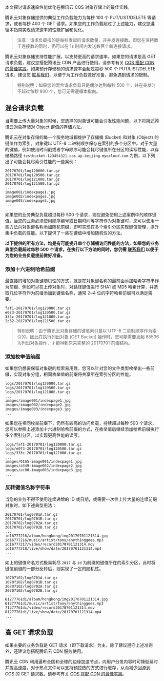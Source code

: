 本文探讨请求速率性能优化在腾讯云 COS 对象存储上的最佳实践。

腾讯云对象存储提供的典型工作负载能力为每秒 100 个 PUT/LIST/DELETE 等请求，或者每秒 400 个 GET 请求。如果您的工作负载超过了上述能力，建议您遵循本指南实现请求速率的性能扩展和优化。

> 注意：请求负载指的是每秒发起的请求数量，非并发连接数。即您在保持数千连接数的同时，仍可以在 1s 时间内发送数百个新连接请求。


腾讯云对象存储支持性能扩展，以支持更高的请求速率。如果您的请求是高 GET 请求负载，建议您搭配腾讯云 CDN 产品进行使用，请参考有关 [COS 搭配 CDN 的最佳实践](https://cloud.tencent.com/document/product/436/8467)。如果预计存储桶的请求速率会超过每秒 500 个 PUT/LIST/DELETE 请求，建议您 [联系我们](https://cloud.tencent.com/document/product/282/1558)，以便于为工作负载做好准备，避免遇到请求的限制。

>特别说明：如果您的混合请求负载只是偶尔达到每秒 500 个，并在突发时不超过每秒 800 个，您可无需遵循本指南。

## 混合请求负载

当需要上传大量对象的时候，您选择的对象键可能会引发性能问题，以下将简述腾讯云对象存储对 Object 键值的存储方法。

腾讯云在对象存储的每一个服务地域都维护了存储桶 (Bucket) 和对象 (Object) 的键值作为索引，对象键以 UTF-8 二进制顺序保存在索引的多个分区中。对于大量的键值，例如使用时间戳或者字母顺序可能会耗尽键值所在分区的读写性能，以存储桶路径 `testbucket-123454321.cos.ap-beijing.myqcloud.com` 为例，以下列出了可能会耗尽索引性能的一些案例：

```
20170701/log120000.tar.gz
20170701/log120500.tar.gz
20170701/log121000.tar.gz
20170701/log121500.tar.gz
...
image001/indexpage1.jpg
image002/indexpage2.jpg
image003/indexpage3.jpg
...
```

如果您的业务典型负载超过每秒 500 个请求，则应避免使用上述案例中的顺序键值。当您的业务必须使用顺序编号或日期时间等字符作为对象键时，您可以使用一些方法向对象键名称添加随机前缀，即可实现在多个索引分区实现键值管理，提升集中负载的性能。以下提供了一些在键值中增加随机性的方法。

**以下提供的所有方法，均是有可能提升单个存储桶访问性能的方法，如果您的业务典型负载超过每秒 500 个请求，在执行以下方法的同时，您仍需 [联系我们](https://cloud.tencent.com/document/product/282/1558) 以便于为您的业务负载提前做好准备。**

### 添加十六进制哈希前缀

最直接的增加对象键随机性的方式，就是在对象键名称的最前面添加哈希字符串作为前缀，例如可以在上传对象时，对路径键值进行 SHA1 或 MD5 哈希计算，并选取几位字符作为前缀添加到键值名称，通常 2~4 位的字符哈希前缀可以满足需要。

```
faf1-20170701/log120000.tar.gz
e073-20170701/log120500.tar.gz
333c-20170701/log121000.tar.gz
2c32-20170701/log121500.tar.gz
```

>特别说明：由于腾讯云对象存储的键值索引是以 UTF-8 二进制顺序作为索引的，因此在执行列出对象 (GET Bucket) 操作时，您可能需要发起 65536 次列出对象操作，才能得到原来完整的 20170701 前缀结构。

### 添加枚举值前缀

如果您仍想要保留对象键的检索易用性，您可以针对您的文件类型枚举出一些前缀，实现对象分组，相同枚举值的前缀将共享所在索引分区的性能。

```
logs/20170701/log120000.tar.gz
logs/20170701/log120500.tar.gz
logs/20170701/log121000.tar.gz
...
images/image001/indexpage1.jpg
images/image002/indexpage2.jpg
images/image003/indexpage3.jpg
...
```

如果您在相同枚举前缀下，仍然有较高的访问负载，持续超过每秒 500 个请求，您可以参照上述添加十六进制哈希前缀的方式，在枚举值后继续添加哈希前缀执行多个索引分区，以实现更高性能的读写。

```
logs/faf1-20170701/log120000.tar.gz
logs/e073-20170701/log120500.tar.gz
logs/333c-20170701/log121000.tar.gz
...
images/0165-image001/indexpage1.jpg
images/a349-image002/indexpage2.jpg
images/ac00-image003/indexpage3.jpg
...
```

### 反转键值名称字符串

当您的业务不得不使用连续递增的 ID 或日期，或需要一次性上传大量的连续前缀对象时，如下述典型用法：

```
20170701/log0701A.tar.gz
20170701/log0701B.tar.gz
20170702/log0702A.tar.gz
20170702/log0702B.tar.gz
...
id16777216/album/hongkong/img20170701121314.jpg
id16777216/music/artist/tony/anythinggoes.mp3
id16777217/video/record20170701121314.mov
id16777218/live/show/date/20170701121314.mp4
...
```

如上的键值命名方式极易耗尽 `2017` 与 `id` 为前缀的键值所在的索引分区，此时将键值前缀的一部分反转后，则实现了一定的随机性。

```
10707102/log0701A.tar.gz
10707102/log0701B.tar.gz
20707102/log0702A.tar.gz
20707102/log0702B.tar.gz
...
61277761di/album/hongkong/img20170701121314.jpg
61277761di/music/artist/tony/anythinggoes.mp3
71277761di/video/record20170701121314.mov
81277761di/live/show/date/20170701121314.mp4
...
```

## 高 GET 请求负载

如果主要的业务负载是 GET 请求（即下载请求）为主，除了建议遵守上述准则外，还建议您搭配腾讯云 CDN 服务使用。

腾讯云 CDN 利用遍布全国和全球的边缘加速节点，向用户分发内容时可降低延时并提高速度，对于热点文件可以支持预拉热的方式进行缓存，从而减少回源到 COS 的 GET 请求数。请参考有关 [COS 搭配 CDN 的最佳实践](https://cloud.tencent.com/document/product/436/8467)。
